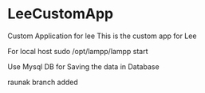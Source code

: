 # LeeCustomApp
Custom Application for lee
This is the custom app for Lee

For local host sudo /opt/lampp/lampp start

Use Mysql DB for Saving the data in Database

raunak branch added
